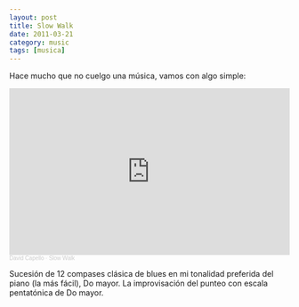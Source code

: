 ```yaml
---
layout: post
title: Slow Walk
date: 2011-03-21
category: music
tags: [musica]
---
```


Hace mucho que no cuelgo una música, vamos con algo simple:

<iframe width="100%" height="300" scrolling="no" frameborder="no" allow="autoplay" src="https://w.soundcloud.com/player/?url=https%3A//api.soundcloud.com/tracks/993320686&color=%23ff5500&auto_play=false&hide_related=false&show_comments=true&show_user=true&show_reposts=false&show_teaser=true&visual=true"></iframe><div style="font-size: 10px; color: #cccccc;line-break: anywhere;word-break: normal;overflow: hidden;white-space: nowrap;text-overflow: ellipsis; font-family: Interstate,Lucida Grande,Lucida Sans Unicode,Lucida Sans,Garuda,Verdana,Tahoma,sans-serif;font-weight: 100;"><a href="https://soundcloud.com/davidcapello" title="David Capello" target="_blank" style="color: #cccccc; text-decoration: none;">David Capello</a> · <a href="https://soundcloud.com/davidcapello/slow-walk" title="Slow Walk" target="_blank" style="color: #cccccc; text-decoration: none;">Slow Walk</a></div>

Sucesión de 12 compases clásica de blues en mi tonalidad
preferida del piano (la más fácil), Do mayor. La improvisación del
punteo con escala pentatónica de Do mayor.
